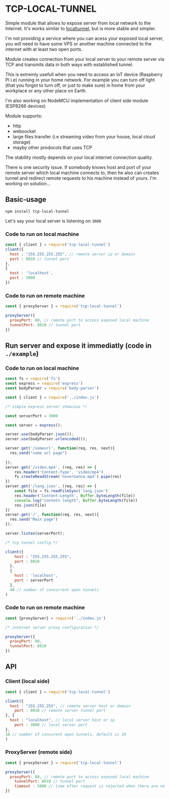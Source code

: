 # TCP-LOCAL-TUNNEL

Simple module that allows to expose server from local network to the Internet.
It's works similar to [localtunnel](https://github.com/localtunnel/localtunnel), but is more stable and simpler.

I'm not providing a service where you can acess your exposed local server, you will need to have some VPS or another machine connected to the internet with at least two open ports.

Module creates connection from your local server to your remote server via TCP and transmits data in both ways with established tunnel.

This is extremly usefull when you need to access an IoT device (Raspberry PI i.e) running in your home network. For example you can turn off light (that you forgot to turn off, or just to make sure) in home from your workplace or any other place on Earth.

I'm also working on NodeMCU implementation of client side module (ESP8266 devices)

Module supports:
  - http
  - websocket
  - large files transfer (i.e streaming video from your house, local cloud storage)
  - mayby other prodocols that uses TCP  

The stability mostly depends on your local internet connection quality.

There is one security issue. If somebody knows host and port of your remote server which local machine connects to, then he also can creates tunnel and redirect remote requests to his machine instead of yours. I'm working on solution...

## Basic-usage
  `npm install tcp-local-tunnel`

  Let's say your local server is listening on `3000`

  ### Code to run on local machine

  ```javascript
  const { client } = require('tcp-local-tunnel')
  client({
    host : "255.255.255.255", // remote server ip or domain
    port : 8010 // tunnel port
  },
  {
    host : 'localhost',
    port : 3000
  })

  ```
  ### Code to run on remote machine
  ```javascript
  const { proxyServer } = require('tcp-local-tunnel')

  proxyServer({
    proxyPort: 80, // remote port to access exposed local machine
    tunnelPort: 8010 // tunnel port
  })

  ```
  
## Run server and expose it immediatly (code in `./example`)
  ### Code to run on local machine

  ```javascript
  const fs = require('fs')
  const express = require('express')
  const bodyParser = require('body-parser')

  const { client } = require('../index.js')

  /* simple express server showcase */

  const serverPort = 3000

  const server = express();

  server.use(bodyParser.json());
  server.use(bodyParser.urlencoded());

  server.get('/someurl', function(req, res, next){
    res.send("some url page") 
    
  });
  server.get('/video.mp4', (req, res) => {
      res.header('Content-Type', 'video/mp4')
      fs.createReadStream('neverGonna.mp4').pipe(res)
  })
  server.get('/long.json', (req, res) => {
      const file = fs.readFileSync('long.json')
      res.header('Content-Length', Buffer.byteLength(file))
      console.log("contetn length", Buffer.byteLength(file))
      res.json(file)
  })
  server.get('/', function(req, res, next){
    res.send("Main page") 
  });

  server.listen(serverPort);

  /* tcp tunnel config */

  client({
      host : "255.255.255.255",
      port : 8010
    },
    {
      host : 'localhost',
      port : serverPort
    },
    40 // number of concurrent open tunnels
  )
  ```
  ### Code to run on remote machine
  ```javascript
  const {proxyServer} = require('../index.js')

  /* internet server proxy configuration */

  proxyServer({
    proxyPort: 80,
    tunnelPort: 8010
  })
  ```
## API
### Client (local side)

```javascript
const { client } = require('tcp-local-tunnel')

client({
  host : "255.255.255", // remote server host or domain
    port : 8010 // remote server tunnel port
}, {
  host : "localhost", // local server host or ip
    port : 3000 // local server port
},
10 // number of concurent open tunnels, default is 10
)
```
### ProxyServer (remote side)

```javascript
const { proxyServer } = require('tcp-local-tunnel')

proxyServer({
  proxyPort: 80, // remote port to access exposed local machine
    tunnelPort: 8010 // tunnel port
    timeout : 5000 // time after request is rejected when there are no tunnel connections
})
```

